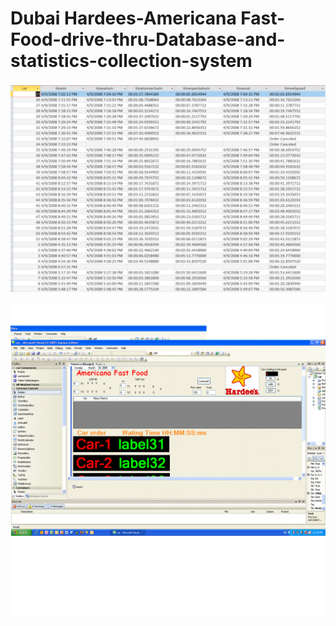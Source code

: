 # Dubai Hardees-Americana Fast-Food-drive-thru-Database-and-statistics-collection-system

![](https://github.com/emilkaram/Dubai-Hardees-Americana-Fast-Food-drive-thru-Database-and-statistics-collection-system/blob/master/images/hardees2.png)

![](https://github.com/emilkaram/Dubai-Hardees-Americana-Fast-Food-drive-thru-Database-and-statistics-collection-system/blob/master/images/hrd.png)
